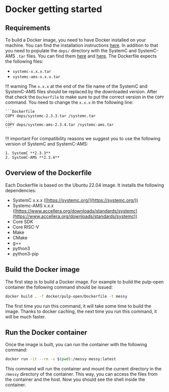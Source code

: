 # Docker getting started

## Requirements

To build a Docker image, you need to have Docker installed on your machine. You can find the installation instructions [here](https://docs.docker.com/engine/install/). In addition to that you need to populate the `deps/` directory with the SystemC and SystemC-AMS `.tar` files. You can find them [here](https://www.accellera.org/downloads/standards/systemc) and [here](https://www.coseda-tech.com/systemc-ams-proof-of-concept). The Dockerfile expects the following files:

- `systemc-x.x.x.tar`
- `systemc-ams-x.x.x.tar`

!!! warning 
    The `x.x.x` at the end of the file name of the SystemC and SystemC-AMS files should be replaced by the downloaded version. After that check the `Dockerfile` to make sure to put the correct version in the `COPY` command. You need to change the `x.x.x` in the following line:

    ```Dockerfile
    COPY deps/systemc-2.3.3.tar /systemc.tar
    ...
    COPY deps/systemc-ams-2.3.4.tar /systemc-ams.tar
    ``` 
!!! important
    For compatibility reasons we suggest you to use the following version of SystemC and SystemC-AMS:

    1. SystemC **2.3.3**
    2. SystemC-AMS **2.3.4**


## Overview of the Dockerfile

Each Dockerfile is based on the Ubuntu 22.04 image. It installs the following dependencies:

- SystemC x.x.x ([https://systemc.org/](https://systemc.org/))
- Systemc-AMS x.x.x ([https://www.accellera.org/downloads/standards/systemc](https://www.accellera.org/downloads/standards/systemc))
- Core SDK
- Core RISC-V
- Make
- CMake
- g++
- python3
- python3-pip

## Build the Docker image

The first step is to build a Docker image. For example to build the pulp-open container the following command should be issued:

```bash
docker build . -f docker/pulp-open/Dockerfile -t messy
```

The first time you run this command, it will take some time to build the image. Thanks to docker caching, the next time you run this command, it will be much faster.

## Run the Docker container

Once the image is built, you can run the container with the following command:

```bash
docker run -it --rm -v $(pwd):/messy messy:latest
```

This command will run the container and mount the current directory in the `/messy` directory of the container. This way, you can access the files from the container and the host. Now you should see the shell inside the container.
